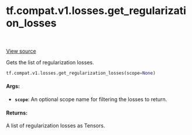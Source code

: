 <div itemscope itemtype="http://developers.google.com/ReferenceObject">
<meta itemprop="name" content="tf.compat.v1.losses.get_regularization_losses" />
<meta itemprop="path" content="Stable" />
</div>

# tf.compat.v1.losses.get_regularization_losses

<!-- Insert buttons and diff -->

<table class="tfo-notebook-buttons tfo-api" align="left">
</table>

<a target="_blank" href="/code/stable/tensorflow/python/ops/losses/util.py">View source</a>



Gets the list of regularization losses.

``` python
tf.compat.v1.losses.get_regularization_losses(scope=None)
```



<!-- Placeholder for "Used in" -->


#### Args:


* <b>`scope`</b>: An optional scope name for filtering the losses to return.


#### Returns:

A list of regularization losses as Tensors.


